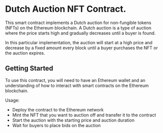 # Dutch Auction NFT Contract.

This smart contract implements a Dutch auction for non-fungible tokens (NFTs) on the Ethereum blockchain. A Dutch auction is a type of auction where the price starts high and gradually decreases until a buyer is found.

In this particular implementation, the auction will start at a high price and decrease by a fixed amount every block until a buyer purchases the NFT or the auction expires.

## Getting Started
To use this contract, you will need to have an Ethereum wallet and an understanding of how to interact with smart contracts on the Ethereum blockchain.

Usage:
* Deploy the contract to the Ethereum network
* Mint the NFT that you want to auction off and transfer it to the contract
* Start the auction with the starting price and auction duration
* Wait for buyers to place bids on the auction
